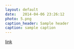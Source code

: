 ```yaml
---
layout: default
date:   2014-04-06 23:26:12
photo: 5.png
caption_header: Sample header
caption: sample caption
---
```


[link](https://www.iggg.org)
